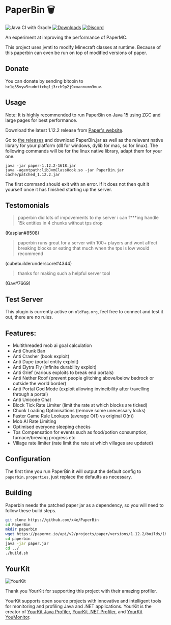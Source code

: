 # PaperBin 🗑️
![Java CI with Gradle](https://github.com/x4e/PaperBin/workflows/Java%20CI%20with%20Gradle/badge.svg)
[![Downloads](https://img.shields.io/github/downloads/bytechef/paperbin/total?logo=github&logoColor=white)](https://github.com/x4e/PaperBin/releases/latest)
[![Discord](https://img.shields.io/discord/658373639137132595?logo=discord&logoColor=white)](https://discord.gg/9wA2G8E)

An experiment at improving the performance of PaperMC. 

This project uses jvmti to modify Minecraft classes at runtime.
Because of this paperbin can even be run on top of modified versions of paper.

## Donate
You can donate by sending bitcoin to `bc1q35vyw5rudnttchglj3rch9p2j9xxannumn3muv`.

## Usage

Note: It is highly recommended to run PaperBin on Java 15 using ZGC and large pages for best performance.

Download the latest 1.12.2 release from [Paper's website](https://papermc.io/legacy).

Go to [the releases](https://github.com/x4e/PaperBin/releases) and download PaperBin.jar as well as the relevant native library for your platform (dll for windows, dylib for mac, so for linux).
The following commands will be for the linux native library, adapt them for your one.
```
java -jar paper-1.12.2-1618.jar
java -agentpath:libJvmClassHook.so -jar PaperBin.jar cache/patched_1.12.2.jar
```
The first command should exit with an error. 
If it does not then quit it yourself once it has finished starting up the server.

## Testomonials
> paperbin
> did lots of impovements to my server
> i can f\*\*\*ing handle 15k entities
> in 4 chunks
> without tps drop

(Kaspian#8508)

> paperbin runs great for a server with 100+ players and wont affect breaking blocks or eating that much when the tps is low would recommend

(cubebuilderunderscore#4344)

> thanks for making such a helpful server tool

(Gav#7669)


## Test Server
This plugin is currently active on `oldfag.org`, feel free to connect and test it out, there are no rules.

## Features:
- Multithreaded mob ai goal calculation
- Anti Chunk Ban
- Anti Crasher (book exploit)
- Anti Dupe (portal entity exploit)
- Anti Elytra Fly (infinite durability exploit)
- Anti Grief (various exploits to break end portals)
- Anti Nether Roof (prevent people glitching above/below bedrock or outside the world border)
- Anti Portal God Mode (exploit allowing invincibility after travelling through a portal)
- Anti Unicode Chat
- Block Tick Rate Limiter (limit the rate at which blocks are ticked)
- Chunk Loading Optimisations (remove some unecessary locks)
- Faster Game Rule Lookups (average O(1) vs original O(n))
- Mob AI Rate Limiting
- Optimised everyone sleeping checks
- Tps Compensation for events such as food/potion consumption, furnace/brewing progress etc
- Village rate limiter (rate limit the rate at which villages are updated)

## Configuration
The first time you run PaperBin it will output the default config to `paperbin.properties`, just replace the defaults as necessary.

## Building

Paperbin needs the patched paper jar as a dependency, so you will need to follow these build steps.
```Bash
git clone https://github.com/x4e/PaperBin
cd PaperBin
mkdir paperbin
wget https://papermc.io/api/v2/projects/paper/versions/1.12.2/builds/1618/downloads/paper-1.12.2-1618.jar -O paperbin/paper.jar
cd paperbin
java -jar paper.jar
cd ../
./build.sh
```


## YourKit
![YourKit](https://www.yourkit.com/images/yklogo.png)

Thank you YourKit for supporting this project with their amazing profiler.

YourKit supports open source projects with innovative and intelligent tools 
for monitoring and profiling Java and .NET applications.
YourKit is the creator of [YourKit Java Profiler](https://www.yourkit.com/java/profiler/),
[YourKit .NET Profiler](https://www.yourkit.com/.net/profiler/),
and [YourKit YouMonitor](https://www.yourkit.com/youmonitor/).
